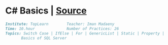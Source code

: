 # C# Basics | [Source](https://toplearn.com/c/gJY)
```markdown
Institute: TopLearn        Teacher: Iman Madaeny           
Time: 10.hour              Number of Practices: 26 
Topics: Switch Case | IfElse | For | GenericList | Static | Property | OOP | WinForm
       Basics of SQL Server
```
